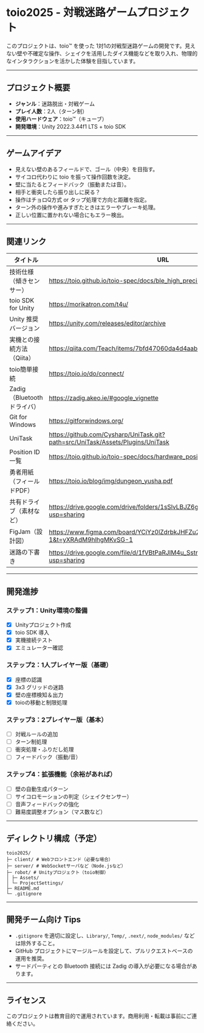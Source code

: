 # toio2025 - 対戦迷路ゲームプロジェクト

このプロジェクトは、toio™ を使った 1対1の対戦型迷路ゲームの開発です。見えない壁や不確定な操作、シェイクを活用したダイス機能などを取り入れ、物理的なインタラクションを活かした体験を目指しています。

---

## プロジェクト概要

- **ジャンル**：迷路脱出・対戦ゲーム
- **プレイ人数**：2人（ターン制）
- **使用ハードウェア**：toio™（キューブ）
- **開発環境**：Unity 2022.3.44f1 LTS + toio SDK

---

## ゲームアイデア

- 見えない壁のあるフィールドで、ゴール（中央）を目指す。
- サイコロ代わりに toio を振って操作回数を決定。
- 壁に当たるとフィードバック（振動または音）。
- 相手と衝突したら振り出しに戻る？
- 操作はチョロQ方式 or タップ処理で方向と距離を指定。
- ターン外の操作や進みすぎたときはエラーやブレーキ処理。
- 正しい位置に置かれない場合にもエラー検出。

---

## 関連リンク

| タイトル | URL |
|---------|-----|
| 技術仕様（傾きセンサー） | https://toio.github.io/toio-spec/docs/ble_high_precision_tilt_sensor/ |
| toio SDK for Unity | https://morikatron.com/t4u/ |
| Unity 推奨バージョン | https://unity.com/releases/editor/archive |
| 実機との接続方法（Qiita） | https://qiita.com/Teach/items/7bfd47060da4d4aab852 |
| toio簡単接続 | https://toio.io/do/connect/ |
| Zadig（Bluetoothドライバ） | https://zadig.akeo.ie/#google_vignette |
| Git for Windows | https://gitforwindows.org/ |
| UniTask | https://github.com/Cysharp/UniTask.git?path=src/UniTask/Assets/Plugins/UniTask |
| Position ID 一覧 | https://toio.github.io/toio-spec/docs/hardware_position_id/ |
| 勇者用紙（フィールドPDF） | https://toio.io/blog/img/dungeon_yusha.pdf |
| 共有ドライブ（素材など） | https://drive.google.com/drive/folders/1sSlvLBJZ6gj0R0VFqzTFui3XLFqoLcks?usp=sharing |
| FigJam（設計図） | https://www.figma.com/board/YCiYz0lZdrbkJHFZu2bzKO/toio?node-id=0-1&t=yXRAdM9hlhgMKvSG-1 |
| 迷路の下書き | https://drive.google.com/file/d/1fVBtPaRJIM4u_SstrCaOgr0U9dsp_mDb/view?usp=sharing |

---

## 開発進捗

### ステップ1：Unity環境の整備
- [x] Unityプロジェクト作成
- [x] toio SDK 導入
- [x] 実機接続テスト
- [x] エミュレーター確認

### ステップ2：1人プレイヤー版（基礎）
- [x] 座標の認識
- [x] 3x3 グリッドの迷路
- [x] 壁の座標検知＆出力
- [x] toioの移動と制限処理

### ステップ3：2プレイヤー版（基本）
- [ ] 対戦ルールの追加
- [ ] ターン制処理
- [ ] 衝突処理・ふりだし処理
- [ ] フィードバック（振動/音）

### ステップ4：拡張機能（余裕があれば）
- [ ] 壁の自動生成パターン
- [ ] サイコロモーションの判定（シェイクセンサー）
- [ ] 音声フィードバックの強化
- [ ] 難易度調整オプション（マス数など）

---

## ディレクトリ構成（予定）
```
toio2025/
├─ client/ # Webフロントエンド（必要な場合）
├─ server/ # WebSocketサーバなど（Node.jsなど）
├─ robot/ # Unityプロジェクト（toio制御）
│ ├─ Assets/
│ └─ ProjectSettings/
├─ README.md
└─ .gitignore
```


---

## 開発チーム向け Tips

- `.gitignore` を適切に設定し、`Library/`, `Temp/`, `.next/`, `node_modules/` などは除外すること。
- GitHub プロジェクトにマージルールを設定して、プルリクエストベースの運用を推奨。
- サードパーティとの Bluetooth 接続には Zadig の導入が必要になる場合があります。

---

## ライセンス

このプロジェクトは教育目的で運用されています。商用利用・転載は事前にご連絡ください。
